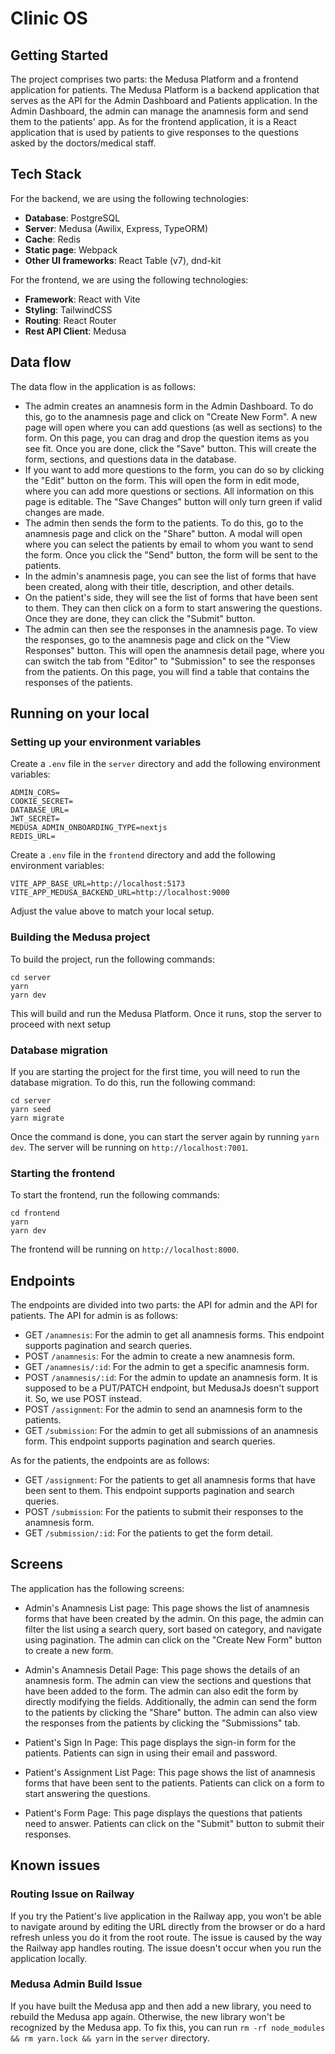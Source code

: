 # Clinic OS

## Getting Started

The project comprises two parts: the Medusa Platform and a frontend application for patients. The Medusa Platform is a backend application that serves as the API for the Admin Dashboard and Patients application. In the Admin Dashboard, the admin can manage the anamnesis form and send them to the patients' app. As for the frontend application, it is a React application that is used by patients to give responses to the questions asked by the doctors/medical staff.

## Tech Stack
For the backend, we are using the following technologies:
- **Database**: PostgreSQL
- **Server**: Medusa (Awilix, Express, TypeORM)
- **Cache**: Redis
- **Static page**: Webpack
- **Other UI frameworks**: React Table (v7), dnd-kit

For the frontend, we are using the following technologies:
- **Framework**: React with Vite
- **Styling**: TailwindCSS
- **Routing**: React Router
- **Rest API Client**: Medusa

## Data flow
The data flow in the application is as follows:
- The admin creates an anamnesis form in the Admin Dashboard. To do this, go to the anamnesis page and click on "Create New Form". A new page will open where you can add questions (as well as sections) to the form. On this page, you can drag and drop the question items as you see fit. Once you are done, click the "Save" button. This will create the form, sections, and questions data in the database.
- If you want to add more questions to the form, you can do so by clicking the "Edit" button on the form. This will open the form in edit mode, where you can add more questions or sections. All information on this page is editable. The "Save Changes" button will only turn green if valid changes are made.
- The admin then sends the form to the patients. To do this, go to the anamnesis page and click on the "Share" button. A modal will open where you can select the patients by email to whom you want to send the form. Once you click the "Send" button, the form will be sent to the patients.
- In the admin's anamnesis page, you can see the list of forms that have been created, along with their title, description, and other details.
- On the patient's side, they will see the list of forms that have been sent to them. They can then click on a form to start answering the questions. Once they are done, they can click the "Submit" button.
- The admin can then see the responses in the anamnesis page. To view the responses, go to the anamnesis page and click on the "View Responses" button. This will open the anamnesis detail page, where you can switch the tab from "Editor" to "Submission" to see the responses from the patients. On this page, you will find a table that contains the responses of the patients.

## Running on your local

### Setting up your environment variables
Create a `.env` file in the `server` directory and add the following environment variables:

```
ADMIN_CORS=
COOKIE_SECRET=
DATABASE_URL=
JWT_SECRET=
MEDUSA_ADMIN_ONBOARDING_TYPE=nextjs
REDIS_URL=
```

Create a `.env` file in the `frontend` directory and add the following environment variables:
```
VITE_APP_BASE_URL=http://localhost:5173
VITE_APP_MEDUSA_BACKEND_URL=http://localhost:9000
```

Adjust the value above to match your local setup.

### Building the Medusa project
To build the project, run the following commands:

```
cd server
yarn
yarn dev
```

This will build and run the Medusa Platform. Once it runs, stop the server to proceed with next setup

### Database migration
If you are starting the project for the first time, you will need to run the database migration. To do this, run the following command:

```
cd server
yarn seed
yarn migrate
```

Once the command is done, you can start the server again by running `yarn dev`. The server will be running on `http://localhost:7001`.

### Starting the frontend
To start the frontend, run the following commands:

```
cd frontend
yarn
yarn dev
```

The frontend will be running on `http://localhost:8000`.

## Endpoints

The endpoints are divided into two parts: the API for admin and the API for patients. The API for admin is as follows:
- GET `/anamnesis`: For the admin to get all anamnesis forms. This endpoint supports pagination and search queries.
- POST `/anamnesis`: For the admin to create a new anamnesis form.
- GET `/anamnesis/:id`: For the admin to get a specific anamnesis form.
- POST `/anamnesis/:id`: For the admin to update an anamnesis form. It is supposed to be a PUT/PATCH endpoint, but MedusaJs doesn't support it. So, we use POST instead.
- POST `/assignment`: For the admin to send an anamnesis form to the patients.
- GET `/submission`: For the admin to get all submissions of an anamnesis form. This endpoint supports pagination and search queries.

As for the patients, the endpoints are as follows:
- GET `/assignment`: For the patients to get all anamnesis forms that have been sent to them. This endpoint supports pagination and search queries.
- POST `/submission`: For the patients to submit their responses to the anamnesis form.
- GET `/submission/:id`: For the patients to get the form detail.


## Screens

The application has the following screens:

- Admin's Anamnesis List page: This page shows the list of anamnesis forms that have been created by the admin. On this page, the admin can filter the list using a search query, sort based on category, and navigate using pagination. The admin can click on the "Create New Form" button to create a new form.

- Admin's Anamnesis Detail Page: This page shows the details of an anamnesis form. The admin can view the sections and questions that have been added to the form. The admin can also edit the form by directly modifying the fields. Additionally, the admin can send the form to the patients by clicking the "Share" button. The admin can also view the responses from the patients by clicking the "Submissions" tab.

- Patient's Sign In Page: This page displays the sign-in form for the patients. Patients can sign in using their email and password.

- Patient's Assignment List Page: This page shows the list of anamnesis forms that have been sent to the patients. Patients can click on a form to start answering the questions.

- Patient's Form Page: This page displays the questions that patients need to answer. Patients can click on the "Submit" button to submit their responses.


## Known issues

### Routing Issue on Railway
If you try the Patient's live application in the Railway app, you won't be able to navigate around by editing the URL directly from the browser or do a hard refresh unless you do it from the root route. The issue is caused by the way the Railway app handles routing. The issue doesn't occur when you run the application locally.

### Medusa Admin Build Issue
If you have built the Medusa app and then add a new library, you need to rebuild the Medusa app again. Otherwise, the new library won't be recognized by the Medusa app. To fix this, you can run `rm -rf node_modules && rm yarn.lock && yarn` in the `server` directory.

